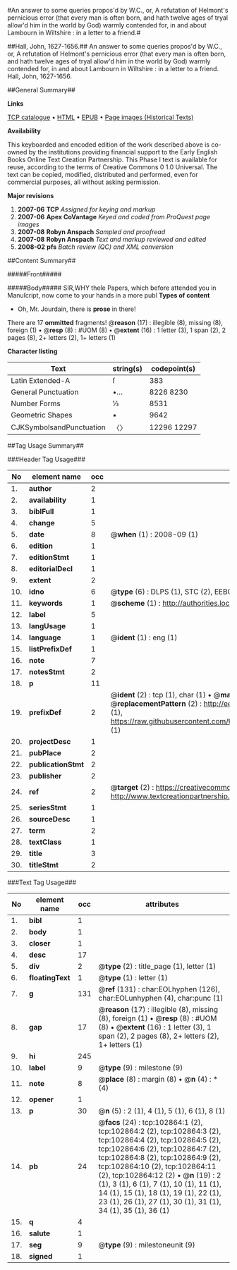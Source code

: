 #An answer to some queries propos'd by W.C., or, A refutation of Helmont's pernicious error (that every man is often born, and hath twelve ages of tryal allow'd him in the world by God) warmly contended for, in and about Lambourn in Wiltshire : in a letter to a friend.#

##Hall, John, 1627-1656.##
An answer to some queries propos'd by W.C., or, A refutation of Helmont's pernicious error (that every man is often born, and hath twelve ages of tryal allow'd him in the world by God) warmly contended for, in and about Lambourn in Wiltshire : in a letter to a friend.
Hall, John, 1627-1656.

##General Summary##

**Links**

[TCP catalogue](http://www.ota.ox.ac.uk/tcp/)  • 
[HTML](http://tei.it.ox.ac.uk/tcp/Texts-HTML/free/A44/A44985.html)  • 
[EPUB](http://tei.it.ox.ac.uk/tcp/Texts-EPUB/free/A44/A44985.epub) • 
[Page images (Historical Texts)](https://data.historicaltexts.jisc.ac.uk/view?pubId=eebo-14909120e&pageId=eebo-14909120e-102864-1)

**Availability**

This keyboarded and encoded edition of the
	       work described above is co-owned by the institutions
	       providing financial support to the Early English Books
	       Online Text Creation Partnership. This Phase I text is
	       available for reuse, according to the terms of Creative
	       Commons 0 1.0 Universal. The text can be copied,
	       modified, distributed and performed, even for
	       commercial purposes, all without asking permission.

**Major revisions**

1. __2007-06__ __TCP__ *Assigned for keying and markup*
1. __2007-06__ __Apex CoVantage__ *Keyed and coded from ProQuest page images*
1. __2007-08__ __Robyn Anspach__ *Sampled and proofread*
1. __2007-08__ __Robyn Anspach__ *Text and markup reviewed and edited*
1. __2008-02__ __pfs__ *Batch review (QC) and XML conversion*

##Content Summary##

#####Front#####

#####Body#####
SIR,WHY theſe Papers, which before attended you in Manuſcript, now come to your hands in a more publ
**Types of content**

  * Oh, Mr. Jourdain, there is **prose** in there!

There are 17 **ommitted** fragments! 
 @__reason__ (17) : illegible (8), missing (8), foreign (1)  •  @__resp__ (8) : #UOM (8)  •  @__extent__ (16) : 1 letter (3), 1 span (2), 2 pages (8), 2+ letters (2), 1+ letters (1)

**Character listing**


|Text|string(s)|codepoint(s)|
|---|---|---|
|Latin Extended-A|ſ|383|
|General Punctuation|•…|8226 8230|
|Number Forms|⅓|8531|
|Geometric Shapes|▪|9642|
|CJKSymbolsandPunctuation|〈〉|12296 12297|

##Tag Usage Summary##

###Header Tag Usage###

|No|element name|occ|attributes|
|---|---|---|---|
|1.|__author__|2||
|2.|__availability__|1||
|3.|__biblFull__|1||
|4.|__change__|5||
|5.|__date__|8| @__when__ (1) : 2008-09 (1)|
|6.|__edition__|1||
|7.|__editionStmt__|1||
|8.|__editorialDecl__|1||
|9.|__extent__|2||
|10.|__idno__|6| @__type__ (6) : DLPS (1), STC (2), EEBO-CITATION (1), OCLC (1), VID (1)|
|11.|__keywords__|1| @__scheme__ (1) : http://authorities.loc.gov/ (1)|
|12.|__label__|5||
|13.|__langUsage__|1||
|14.|__language__|1| @__ident__ (1) : eng (1)|
|15.|__listPrefixDef__|1||
|16.|__note__|7||
|17.|__notesStmt__|2||
|18.|__p__|11||
|19.|__prefixDef__|2| @__ident__ (2) : tcp (1), char (1)  •  @__matchPattern__ (2) : ([0-9\-]+):([0-9IVX]+) (1), (.+) (1)  •  @__replacementPattern__ (2) : http://eebo.chadwyck.com/downloadtiff?vid=$1&page=$2 (1), https://raw.githubusercontent.com/textcreationpartnership/Texts/master/tcpchars.xml#$1 (1)|
|20.|__projectDesc__|1||
|21.|__pubPlace__|2||
|22.|__publicationStmt__|2||
|23.|__publisher__|2||
|24.|__ref__|2| @__target__ (2) : https://creativecommons.org/publicdomain/zero/1.0/ (1), http://www.textcreationpartnership.org/docs/. (1)|
|25.|__seriesStmt__|1||
|26.|__sourceDesc__|1||
|27.|__term__|2||
|28.|__textClass__|1||
|29.|__title__|3||
|30.|__titleStmt__|2||


###Text Tag Usage###

|No|element name|occ|attributes|
|---|---|---|---|
|1.|__bibl__|1||
|2.|__body__|1||
|3.|__closer__|1||
|4.|__desc__|17||
|5.|__div__|2| @__type__ (2) : title_page (1), letter (1)|
|6.|__floatingText__|1| @__type__ (1) : letter (1)|
|7.|__g__|131| @__ref__ (131) : char:EOLhyphen (126), char:EOLunhyphen (4), char:punc (1)|
|8.|__gap__|17| @__reason__ (17) : illegible (8), missing (8), foreign (1)  •  @__resp__ (8) : #UOM (8)  •  @__extent__ (16) : 1 letter (3), 1 span (2), 2 pages (8), 2+ letters (2), 1+ letters (1)|
|9.|__hi__|245||
|10.|__label__|9| @__type__ (9) : milestone (9)|
|11.|__note__|8| @__place__ (8) : margin (8)  •  @__n__ (4) : * (4)|
|12.|__opener__|1||
|13.|__p__|30| @__n__ (5) : 2 (1), 4 (1), 5 (1), 6 (1), 8 (1)|
|14.|__pb__|24| @__facs__ (24) : tcp:102864:1 (2), tcp:102864:2 (2), tcp:102864:3 (2), tcp:102864:4 (2), tcp:102864:5 (2), tcp:102864:6 (2), tcp:102864:7 (2), tcp:102864:8 (2), tcp:102864:9 (2), tcp:102864:10 (2), tcp:102864:11 (2), tcp:102864:12 (2)  •  @__n__ (19) : 2 (1), 3 (1), 6 (1), 7 (1), 10 (1), 11 (1), 14 (1), 15 (1), 18 (1), 19 (1), 22 (1), 23 (1), 26 (1), 27 (1), 30 (1), 31 (1), 34 (1), 35 (1), 36 (1)|
|15.|__q__|4||
|16.|__salute__|1||
|17.|__seg__|9| @__type__ (9) : milestoneunit (9)|
|18.|__signed__|1||
